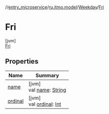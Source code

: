 //[entry_microservice](../../../../index.md)/[ru.itmo.model](../../index.md)/[Weekday](../index.md)/[Fri](index.md)

# Fri

[jvm]\
[Fri](index.md)

## Properties

| Name | Summary |
|---|---|
| [name](../-sun/index.md#-372974862%2FProperties%2F-1216412040) | [jvm]<br>val [name](../-sun/index.md#-372974862%2FProperties%2F-1216412040): [String](https://kotlinlang.org/api/core/kotlin-stdlib/kotlin/-string/index.html) |
| [ordinal](../-sun/index.md#-739389684%2FProperties%2F-1216412040) | [jvm]<br>val [ordinal](../-sun/index.md#-739389684%2FProperties%2F-1216412040): [Int](https://kotlinlang.org/api/core/kotlin-stdlib/kotlin/-int/index.html) |